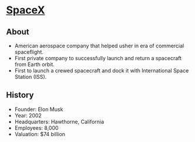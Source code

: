 # [SpaceX](https://www.spacex.com/)

## About

- American aerospace company that helped usher in era of commercial spaceflight.
- First private company to successfully launch and return a spacecraft from Earth orbit.
- First to launch a crewed spacecraft and dock it with International Space Station (ISS).

## History

- Founder: Elon Musk
- Year: 2002
- Headquarters: Hawthorne, California
- Employees: 8,000
- Valuation: $74 billion
